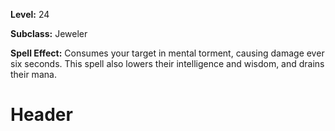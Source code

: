 <!-- TITLE: Gleaming Torment -->
<!-- SUBTITLE:  -->

**Level:** 24

**Subclass:** Jeweler

**Spell Effect:** Consumes your target in mental torment, causing damage ever six seconds.  This spell also lowers their intelligence and wisdom, and drains their mana.

# Header